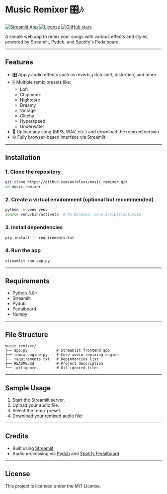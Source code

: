 # Music Remixer 🎛🎶

[![Streamlit App](https://img.shields.io/badge/Streamlit-Live-green)](https://musicremixer-aureluxx.streamlit.app)
[![License](https://img.shields.io/github/license/aureluxx/music_remixer)](LICENSE)
[![GitHub stars](https://img.shields.io/github/stars/aureluxx/music_remixer?style=social)](https://github.com/aureluxx/music_remixer/stargazers)

A simple web app to remix your songs with various effects and styles, powered by Streamlit, Pydub, and Spotify's Pedalboard.

---

## Features

- 🎛 Apply audio effects such as reverb, pitch shift, distortion, and more.
- 🎚 Multiple remix presets like:
  - Lofi
  - Chipmunk
  - Nightcore
  - Dreamy
  - Vintage
  - Glitchy
  - Hyperspeed
  - Underwater
- 📂 Upload any song (MP3, WAV, etc.) and download the remixed version.
- 🌐 Fully browser-based interface via Streamlit.

---

## Installation

### 1. Clone the repository

```bash
git clone https://github.com/aureluxx/music_remixer.git
cd music_remixer
```

### 2. Create a virtual environment (optional but recommended)

```bash
python -m venv venv
source venv/bin/activate  # On Windows: venv\Scripts\activate
```

### 3. Install dependencies

```bash
pip install -r requirements.txt
```

### 4. Run the app

```bash
streamlit run app.py
```

---

## Requirements

- Python 3.8+
- Streamlit
- Pydub
- Pedalboard
- Numpy

---

## File Structure

```
music_remixer/
├── app.py             # Streamlit frontend app
├── remix_engine.py    # Core audio remixing engine
├── requirements.txt   # Dependencies list
├── README.md          # Project description
└── .gitignore         # Git ignored files
```

---

## Sample Usage

1. Start the Streamlit server.
2. Upload your audio file.
3. Select the remix preset.
4. Download your remixed audio file!

---

## Credits

- Built using [Streamlit](https://streamlit.io/)
- Audio processing via [Pydub](https://github.com/jiaaro/pydub) and [Spotify Pedalboard](https://github.com/spotify/pedalboard)

---

## License

This project is licensed under the MIT License.
